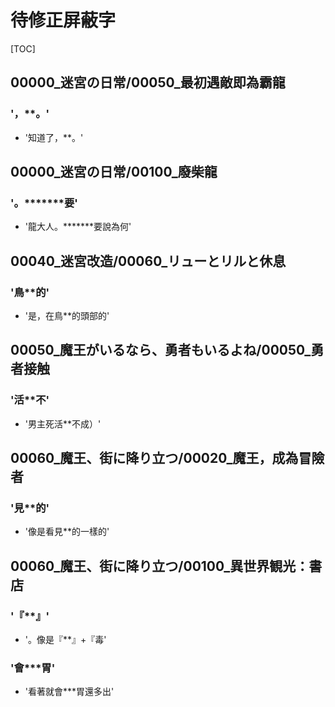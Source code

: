 # 待修正屏蔽字

[TOC]

## 00000_迷宮の日常/00050_最初遇敵即為霸龍

### '，**。'

- '知道了，**。'


## 00000_迷宮の日常/00100_廢柴龍

### '。*******要'

- '龍大人。*******要說為何'


## 00040_迷宮改造/00060_リューとリルと休息

### '鳥**的'

- '是，在鳥**的頭部的'


## 00050_魔王がいるなら、勇者もいるよね/00050_勇者接触

### '活**不'

- '男主死活**不成）'


## 00060_魔王、街に降り立つ/00020_魔王，成為冒險者

### '見**的'

- '像是看見**的一樣的'


## 00060_魔王、街に降り立つ/00100_異世界観光：書店

### '『**』'

- '。像是『**』+『毒'

### '會***胃'

- '看著就會***胃還多出'
